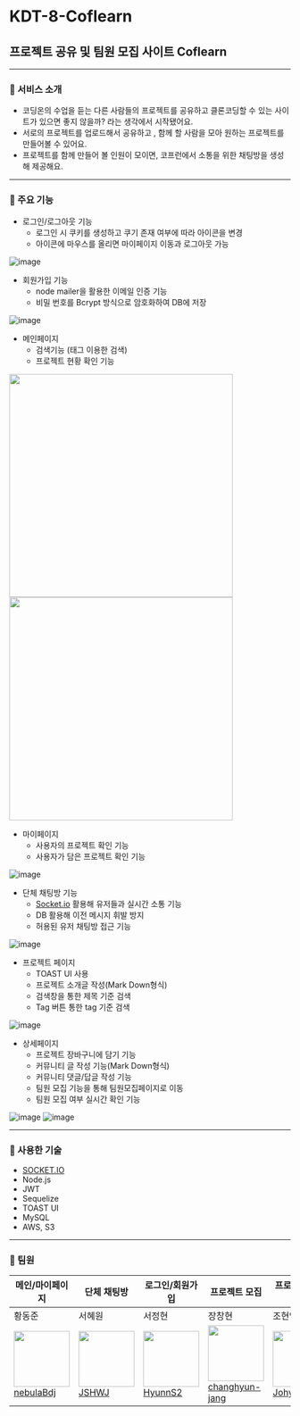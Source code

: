 # KDT-8-Coflearn

## 프로젝트 공유 및 팀원 모집 사이트 Coflearn

---

### 📌 서비스 소개

- 코딩온의 수업을 듣는 다른 사람들의 프로젝트를 공유하고 클론코딩할 수 있는 사이트가 있으면 좋지 않을까? 라는 생각에서 시작됐어요.
- 서로의 프로젝트를 업로드해서 공유하고 , 함께 할 사람을 모아 원하는 프로젝트를 만들어볼 수 있어요.
- 프로젝트를 함께 만들어 볼 인원이 모이면, 코프런에서 소통을 위한 채팅방을 생성해 제공해요.

---

### 📌 주요 기능

- 로그인/로그아웃 기능
    - 로그인 시 쿠키를 생성하고 쿠기 존재 여부에 따라 아이콘을 변경
    - 아이콘에 마우스를 올리면 마이페이지 이동과 로그아웃 가능

![image](https://github.com/JSHWJ/KDT-8-Coplearn/assets/114459629/b40ce449-4df9-40c8-8e9f-ed96ffc59604)


- 회원가입 기능
    - node mailer을 활용한 이메일 인증 기능
    - 비밀 번호를 Bcrypt 방식으로 암호화하여 DB에 저장

![image](https://github.com/JSHWJ/KDT-8-Coplearn/assets/114459629/2aa722a5-8397-46d3-bc93-dd4d4c8eb0b6)


- 메인페이지
    - 검색기능 (태그 이용한 검색)
    - 프로젝트 현황 확인 기능

<img src="https://github.com/JSHWJ/KDT-8-Coplearn/assets/114459629/34e966b3-233c-4891-86dd-ce878e30aa16" width="400"/>
<img src="https://github.com/JSHWJ/KDT-8-Coplearn/assets/114459629/5a1ceb9c-ba8a-4358-8352-a021fd96cfb3" width="400"/>

- 마이페이지
    - 사용자의 프로젝트 확인 기능
    - 사용자가 담은 프로젝트 확인 기능

![image](https://github.com/JSHWJ/KDT-8-Coplearn/assets/114459629/d31316b4-fcfb-4328-a254-90e98b4e60ea)


- 단체 채팅방 기능
    - [Socket.io](http://socket.io/) 활용해 유저들과 실시간 소통 기능
    - DB 활용해 이전 메시지 휘발 방지
    - 허용된 유저 채팅방 접근 기능

![image](https://github.com/JSHWJ/KDT-8-Coplearn/assets/114459629/f63c84d4-54bf-4e24-a405-c0f4e87e5efa)


- 프로젝트 페이지
    - TOAST UI 사용
    - 프로젝트 소개글 작성(Mark Down형식)
    - 검색창을 통한 제목 기준 검색
    - Tag 버튼 통한 tag 기준 검색

![image](https://github.com/JSHWJ/KDT-8-Coplearn/assets/114459629/defdf458-7672-4137-8ede-8438c6f11f04)


- 상세페이지
    - 프로젝트 장바구니에 담기 기능
    - 커뮤니티 글 작성 기능(Mark Down형식)
    - 커뮤니티 댓글/답글 작성 기능
    - 팀원 모집 기능을 통해 팀원모집페이지로 이동
    - 팀원 모집 여부 실시간 확인 기능

![image](https://github.com/JSHWJ/KDT-8-Coplearn/assets/114459629/28b96c68-620c-4466-9204-fe6e8a236053)
![image](https://github.com/JSHWJ/KDT-8-Coplearn/assets/114459629/1ab54d64-fd28-43e2-8418-6cb304b833c6)


---

### 📌 사용한 기술

- [SOCKET.IO](http://socket.io/)
- Node.js
- JWT
- Sequelize
- TOAST UI
- MySQL
- AWS, S3

---

### 📌 팀원

| 메인/마이페이지 | 단체 채팅방 | 로그인/회원가입 | 프로젝트 모집 | 프로젝트 업로드 |
| --- | --- | --- | --- | --- |
| 황동준 | 서혜원 | 서정현 | 장창현 | 조현익 |
| <img src="https://avatars.githubusercontent.com/u/114459629?v=4" width="100px" height="100px"><br> <a href="https://github.com/nebulaBdj">nebulaBdj</a> | <img src="https://avatars.githubusercontent.com/u/81088222?v=4" width="100px" height="100px"><br/><a href="https://github.com/JSHWJ">JSHWJ</a> | <img src="https://avatars.githubusercontent.com/u/105518951?v=4" width="100px" height="100px"><br><a href="https://github.com/HyunnS2">HyunnS2</a> | <img src="https://avatars.githubusercontent.com/u/86968048?v=4" width="100px" height="100px"><br> <a href="https://github.com/changhyun-jang">changhyun-jang</a> | <img src="https://avatars.githubusercontent.com/u/122008118?v=4" width="100px" height="100px"><br/><a href="https://github.com/Johyunik">Johyunik</a> |

